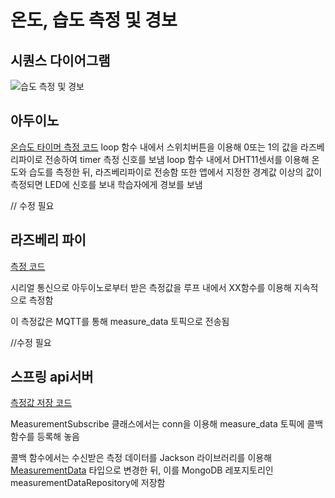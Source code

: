 # 온도, 습도 측정 및 경보
## 시퀀스 다이어그램
![습도 측정 및 경보](https://user-images.githubusercontent.com/29668913/187031901-58f8d1ba-756f-42d9-92df-107fbaab8a97.jpg)
## 아두이노
[온습도 타이머 측정 코드](https://github.com/veryneuron/study_mate_project/blob/arduino_dev/arduino/timer/timer.ino)
loop 함수 내에서 스위치버튼을 이용해 0또는 1의 값을 라즈베리파이로 전송하여 timer 측정 신호를 보냄
loop 함수 내에서 DHT11센서를 이용해 온도와 습도를 측정한 뒤, 라즈베리파이로 전송함
또한 앱에서 지정한 경계값 이상의 값이 측정되면 LED에 신호를 보내 학습자에게 경보를 보냄

// 수정 필요
## 라즈베리 파이
[측정 코드](https://github.com/veryneuron/study_mate_project/blob/raspberry_pi_dev/raspberry_pi/eyetracking_raspi/main.py)

시리얼 통신으로 아두이노로부터 받은 측정값을 루프 내에서 XX함수를 이용해 지속적으로 측정함

이 측정값은 MQTT를 통해 measure_data 토픽으로 전송됨

//수정 필요
## 스프링 api서버
[측정값 저장 코드](https://github.com/veryneuron/study_mate_project/blob/server_dev/server/api/src/main/java/com/studymate/api/measurement/subscribe/MeasurementSubscribe.java)

MeasurementSubscribe 클래스에서는 conn을 이용해 measure_data 토픽에 콜백 함수를 등록해 놓음

콜백 함수에서는 수신받은 측정 데이터를 Jackson 라이브러리를 이용해 [MeasurementData](https://github.com/veryneuron/study_mate_project/blob/server_dev/server/api/src/main/java/com/studymate/api/measurement/model/MeasurementData.java) 타입으로 변경한 뒤, 이를 MongoDB 레포지토리인 measurementDataRepository에 저장함
